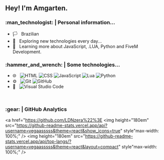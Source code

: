 <h2> Hey! I'm Amgarten.</h2>

<h3> :man_technologist: |&nbsp;Personal information...</h3>

- :white_flag: &nbsp; Brazilian
- :thinking: &nbsp; Exploring new technologies every day...
- :seedling: &nbsp; Learning more about JavaScript, .LUA, Python and FiveM Development.

<!-- - :mortar_board: &nbsp; I'm still coursing "software engineer" at <a href="https://cotuca.unicamp.br/cotuca/%22%3ECOTUCA</a>. -->

<h3> :hammer_and_wrench: |&nbsp;Some technologies...</h3>

- :globe_with_meridians: &nbsp;
  ![HTML](https://img.shields.io/badge/-HTML5-333333?style=flat&logo=HTML)
  ![CSS](https://img.shields.io/badge/-CSS-333333?style=flat&logo=CSS3&logoColor=1572B6)
  ![JavaScript](https://img.shields.io/badge/-JavaScript-333333?style=flat&logo=javascript)
  ![Lua](https://img.shields.io/badge/-Lua-333333?style=flat&logo=lua)
  ![Python](https://img.shields.io/badge/-Python-333333?style=flat&logo=python)
- :gear: &nbsp;
  ![Git](https://img.shields.io/badge/-Git-333333?style=flat&logo=git)
  ![GitHub](https://img.shields.io/badge/-GitHub-333333?style=flat&logo=github)
- :wrench: &nbsp;
  ![Visual Studio Code](https://img.shields.io/badge/-Visual%20Studio%20Code-333333?style=flat&logo=visual-studio-code&logoColor=007ACC)

<br/>

<h3> :gear: | GitHub Analytics </h3>

<a href="https://github.com/LDNzera%22%3E
  <img height="180em" src="https://github-readme-stats.vercel.app/api?username=vegaasssss&theme=react&show_icons=true" style"max-width: 100%;" />
  <img height="180em" src="https://github-readme-stats.vercel.app/api/top-langs/?username=vegaasssss&theme=react&layout=compact" style"max-width: 100%;" />
</a>

<br/>
